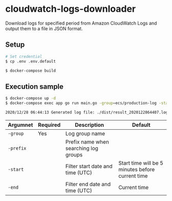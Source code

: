 # cloudwatch-logs-downloader

Download logs for specified period from Amazon CloudWatch Logs and output them to a file in JSON format.

## Setup

```bash
# Set credential
$ cp .env .env.default

$ docker-compose build
```

## Execution sample

```bash
$ docker-compose up -d
$ docker-compose exec app go run main.go -group=ecs/production-log -start="2020-12-27 15:59:00" -end="2020-12-27 15:59:59"

2020/12/28 06:44:13 Generated log file: ./dist/result_2020122864407.log
```

|Argumnet|Required|Description|Default|
|---|---|---|---|
|`-group`|Yes|Log group name||
|`-prefix`||Prefix name when searching log groups||
|`-start`||Filter start date and time (UTC)|Start time will be 5 minutes before current time|
|`-end`||Filter end date and time (UTC)|Current time|
